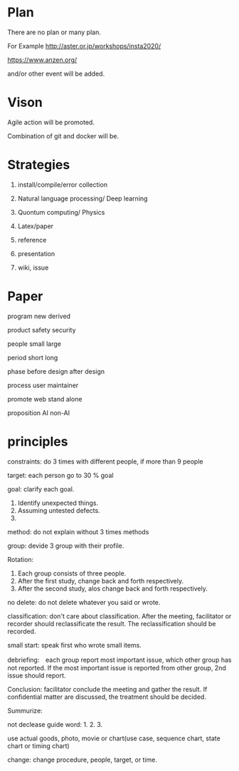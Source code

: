 # Plan
There are no plan or many plan.

For Example
http://aster.or.jp/workshops/insta2020/

https://www.anzen.org/

and/or other event will be added.

# Vison

Agile action will be promoted.

Combination of git and docker will be.

# Strategies


1. install/compile/error collection

2. Natural language processing/ Deep learning

3. Quontum computing/ Physics

4. Latex/paper

5. reference

6. presentation

7. wiki, issue

# Paper

program
 new
 derived
 
product
 safety
 security
 
people
 small
 large
 
period
 short
 long

phase
 before design
 after design

process
 user
 maintainer

promote
 web
 stand alone

proposition
 AI
 non-AI

# principles

constraints: do 3 times with different people, if more than 9 people

target: each person go to 30 % goal

goal: clarify each goal. 
1. Identify unexpected things.
2. Assuming untested defects.
3.

method: do not explain without 3 times methods

group: devide 3 group with their profile. 


Rotation: 
1. Each group consists of three people.
2. After the first study, change back and forth respectively.
3. After the second study, alos change back and forth respectively.


no delete: do not delete whatever you said or wrote.

classification: don't care about classification.
 After the meeting, facilitator or recorder should reclassificate the result.
 The reclassification should be recorded.

small start: speak first who wrote small items.

debriefing:　each group report most important issue, which other group has not reported.
 If the most important issue is reported from other group, 2nd issue should report.

Conclusion: facilitator conclude the meeting and gather the result.
 If confidential matter are discussed, the treatment should be decided.
 

Summurize:

not declease guide word: 
1.
2.
3. 

use actual goods, photo, movie or chart(use case, sequence chart, state chart or timing chart) 

change: change procedure, people, target, or time.
